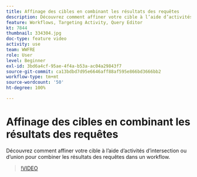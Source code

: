 ```yaml
---
title: Affinage des cibles en combinant les résultats des requêtes
description: Découvrez comment affiner votre cible à l’aide d’activités d’intersection ou d’union pour combiner les résultats des requêtes dans un workflow.
feature: Workflows, Targeting Activity, Query Editor
kt: 7844
thumbnail: 334304.jpg
doc-type: feature video
activity: use
team: WWFRE
role: User
level: Beginner
exl-id: 3bd6a4cf-95ae-4f4a-b53a-ac04a29843f7
source-git-commit: ca13bdbd7d95e6646aff88af595e866bd3666bb2
workflow-type: tm+mt
source-wordcount: '50'
ht-degree: 100%

---
```


# Affinage des cibles en combinant les résultats des requêtes

Découvrez comment affiner votre cible à l’aide d’activités d’intersection ou d’union pour combiner les résultats des requêtes dans un workflow.

>[!VIDEO](https://video.tv.adobe.com/v/334304?quality=12)
